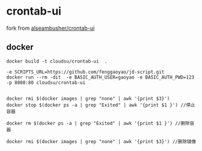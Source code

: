 # crontab-ui
fork from [alseambusher/crontab-ui](https://github.com/alseambusher/crontab-ui)

## docker 
```
docker build -t cloudsu/crontab-ui  .

-e SCRIPTS_URL=https://github.com/fenggaoyao/jd-script.git
docker run --rm -dit  -e BASIC_AUTH_USER=gaoyao -e BASIC_AUTH_PWD=123  -p 8080:80 cloudsu/crontab-ui 


docker rmi $(docker images | grep "none" | awk '{print $3}')
docker stop $(docker ps -a | grep "Exited" | awk '{print $1 }') //停止容器

docker rm $(docker ps -a | grep "Exited" | awk '{print $1 }') //删除容器

docker rmi $(docker images | grep "none" | awk '{print $3}') //删除镜像

```